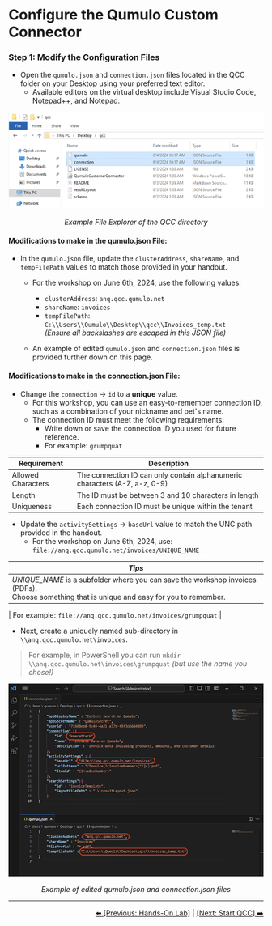 # Configure the Qumulo Custom Connector

### Step 1: Modify the Configuration Files

- Open the `qumulo.json` and `connection.json` files located in the QCC folder on your Desktop using your preferred text editor.
   - Available editors on the virtual desktop include Visual Studio Code, Notepad++, and Notepad.

<p align="center">
  <img src="https://github.com/Qumulo/QumuloCustomConnector/blob/main/workshop/images/explorer-showing-json-files.png" alt="File Explorer Example">
</p>
<p align="center">
  <em>Example File Explorer of the QCC directory</em>
</p>

#### Modifications to make in the **qumulo.json** File:

- In the `qumulo.json` file, update the `clusterAddress`, `shareName`, and `tempFilePath` values to match those provided in your handout.
    - For the workshop on June 6th, 2024, use the following values:
        - `clusterAddress`: `anq.qcc.qumulo.net`
        - `shareName`: `invoices`
        - `tempFilePath`: `C:\\Users\\Qumulo\\Desktop\\qcc\\Invoices_temp.txt` <br>
            *(Ensure all backslashes are escaped in this JSON file)*

    - An example of edited `qumulo.json` and `connection.json` files is provided further down on this page.

#### Modifications to make in the **connection.json** File:

- Change the `connection` -> `id` to a **unique** value.
   - For this workshop, you can use an easy-to-remember connection ID, such as a combination of your nickname and pet's name.
   - The connection ID must meet the following requirements:
      - Write down or save the connection ID you used for future reference.
      - For example: `grumpquat`

| Requirement       | Description                                                                          |
|-------------------|--------------------------------------------------------------------------------------|
| Allowed Characters| The connection ID can only contain alphanumeric characters (A-Z, a-z, 0-9)           |
| Length            | The ID must be between 3 and 10 characters in length                                 |
| Uniqueness        | Each connection ID must be unique within the tenant                                  |

- Update the `activitySettings` -> `baseUrl` value to match the UNC path provided in the handout.
    - For the workshop on June 6th, 2024, use: `file://anq.qcc.qumulo.net/invoices/UNIQUE_NAME`

| *Tips* |
|------------------------------------------------------------------------------------------------------------------------------------------|
| *UNIQUE_NAME* is a subfolder where you can save the workshop invoices (PDFs). <br> Choose something that is unique and easy for you to remember. |

| For example: `file://anq.qcc.qumulo.net/invoices/grumpquat`                                                                              |

- Next, create a uniquely named sub-directory in `\\anq.qcc.qumulo.net\invoices`.
> For example, in PowerShell you can run `mkdir \\anq.qcc.qumulo.net\invoices\grumpquat` *(but use the name you chose!)*

<p align="center">
  <img src="https://github.com/Qumulo/QumuloCustomConnector/blob/main/workshop/images/qcc-workshop-vscode-jsons.png" alt="Example of edited config files">
</p>
<p align="center">
  <em>Example of edited qumulo.json and connection.json files</em>
</p>

---

<div align="right">
  <a href="qcc-workshop-holstart.md">⬅️ [Previous: Hands-On Lab]</a> | <a href="qcc-workshop-startqcc.md">[Next: Start QCC] ➡️ </a>
</div>